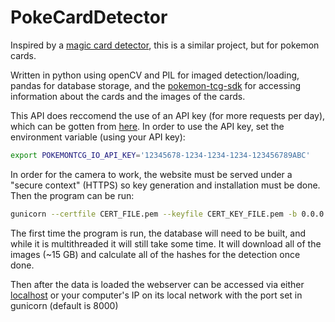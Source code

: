 # PokeCardDetector

Inspired by a [magic card detector](https://github.com/hj3yoo/mtg_card_detector), this is a similar project, but for pokemon cards.

Written in python using openCV and PIL for imaged detection/loading, pandas for database storage, and the [pokemon-tcg-sdk](https://github.com/PokemonTCG/pokemon-tcg-sdk-python) for accessing information about the cards and the images of the cards.

This API does reccomend the use of an API key (for more requests per day), which can be gotten from [here](https://dev.pokemontcg.io/). In order to use the API key, set the environment variable (using your API key):

```bash
export POKEMONTCG_IO_API_KEY='12345678-1234-1234-1234-123456789ABC'
```

In order for the camera to work, the website must be served under a "secure context" (HTTPS) so key generation and installation must be done. Then the program can be run:

```bash
gunicorn --certfile CERT_FILE.pem --keyfile CERT_KEY_FILE.pem -b 0.0.0.0 'app:app'
```

The first time the program is run, the database will need to be built, and while it is multithreaded it will still take some time.
It will download all of the images (~15 GB) and calculate all of the hashes for the detection once done.

Then after the data is loaded the webserver can be accessed via either [localhost](127.0.0.1:8000) or your computer's IP on its local network with the port set in gunicorn (default is 8000)
